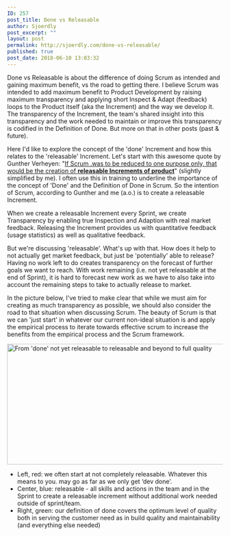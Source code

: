 ```yaml
---
ID: 257
post_title: Done vs Releasable
author: Sjoerdly
post_excerpt: ""
layout: post
permalink: http://sjoerdly.com/done-vs-releasable/
published: true
post_date: 2018-06-10 13:03:32
---
```

Done vs Releasable is about the difference of doing Scrum as intended and gaining maximum benefit, vs the road to getting there. I believe Scrum was intended to add maximum benefit to Product Development by raising maximum transparency and applying short Inspect &amp; Adapt (feedback) loops to the Product itself (aka the Increment) and the way we develop it. The transparency of the Increment, the team's shared insight into this transparency and the work needed to maintain or improve this transparency is codified in the Definition of Done. But more on that in other posts (past &amp; future).

Here I'd like to explore the concept of the 'done' Increment and how this relates to the 'releasable' Increment. Let's start with this awesome quote by Gunther Verheyen: "<a href="https://www.scrum.org/resources/blog/done-heart-scrum">If Scrum .was to be reduced to one purpose only, that would be the creation of <strong>releasable Increments of product</strong></a>" (slightly simplified by me). I often use this in training to underline the importance of the concept of 'Done' and the Definition of Done in Scrum. So the intention of Scrum, according to Gunther and me (a.o.) is to create a releasable Increment.

When we create a releasable Increment every Sprint, we create Transparency by enabling true Inspection and Adaption with real market feedback. Releasing the Increment provides us with quantitative feedback (usage statistics) as well as qualitative feedback.

But we're discussing 'releasable'. What's up with that. How does it help to not actually get market feedback, but just be 'potentially' able to release? Having no work left to do creates transparency on the forecast of further goals we want to reach. With work remaining (i.e. not yet releasable at the end of Sprint), it is hard to forecast new work as we have to also take into account the remaining steps to take to actually release to market.

In the picture below, I've tried to make clear that while we must aim for creating as much transparency as possible, we should also consider the road to that situation when discussing Scrum. The beauty of Scrum is that we can 'just start' in whatever our current non-ideal situation is and apply the empirical process to iterate towards effective scrum to increase the benefits from the empirical process and the Scrum framework.

<a href="http://sjoerdly.com/wp/wp-content/uploads/2018/06/shades-of-done-1.jpg"><img class="alignnone size-full wp-image-259" src="http://sjoerdly.com/wp/wp-content/uploads/2018/06/shades-of-done-1.jpg" alt="From 'done' not yet releasable to releasable and beyond to full quality" width="1136" height="282" /></a>
<ul>
 	<li>Left, red: we often start at not completely releasable. Whatever this means to you. may go as far as we only get ‘dev done’.</li>
 	<li>Center, blue: releasable - all skills and actions in the team and in the Sprint to create a releasable increment without additional work needed outside of sprint/team.</li>
 	<li>Right, green: our definition of done covers the optimum level of quality both in serving the customer need as in build quality and maintainability (and everything else needed)</li>
</ul>